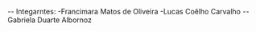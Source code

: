 -- Integarntes:
  -Francimara Matos de Oliveira
  -Lucas Coêlho Carvalho
  --Gabriela Duarte Albornoz
